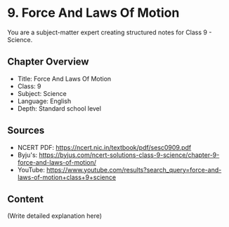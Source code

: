 # 9. Force And Laws Of Motion

You are a subject-matter expert creating structured notes for Class 9 - Science.

## Chapter Overview
- Title: Force And Laws Of Motion
- Class: 9
- Subject: Science
- Language: English
- Depth: Standard school level

## Sources
- NCERT PDF: https://ncert.nic.in/textbook/pdf/sesc0909.pdf
- Byju's: https://byjus.com/ncert-solutions-class-9-science/chapter-9-force-and-laws-of-motion/
- YouTube: https://www.youtube.com/results?search_query=force-and-laws-of-motion+class+9+science

## Content
(Write detailed explanation here)
